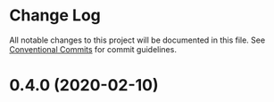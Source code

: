 # Change Log

All notable changes to this project will be documented in this file. See [Conventional Commits](https://conventionalcommits.org) for commit guidelines.

# 0.4.0 (2020-02-10)
